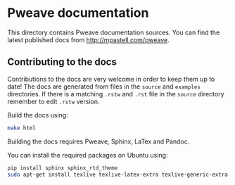 # Pweave documentation

This directory contains Pweave documentation sources. You can find the latest published docs from http://mpastell.com/pweave.

## Contributing to the docs

Contributions to the docs are very welcome in order to keep them up to date!
The docs are generated from files in the `source` and `examples` directories.
If there is a matching `.rstw` and `.rst` file in the `source` directory
remember to edit `.rstw` version.

Build the docs using:

```bash
make html
```

Building the docs requires Pweave, Sphinx, LaTex and Pandoc.

You can install the required packages on Ubuntu using:

```bash
pip install sphinx sphinx_rtd_theme
sudo apt-get install texlive texlive-latex-extra texlive-generic-extra pandoc
```

